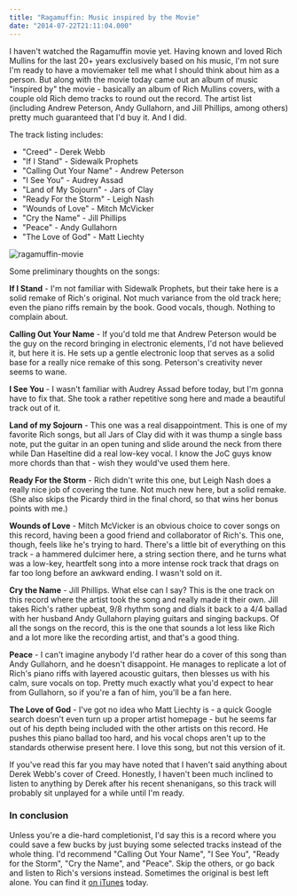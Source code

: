 ```yaml
---
title: "Ragamuffin: Music inspired by the Movie"
date: "2014-07-22T21:11:04.000"
---
```


I haven't watched the Ragamuffin movie yet. Having known and loved Rich Mullins for the last 20+ years exclusively based on his music, I'm not sure I'm ready to have a moviemaker tell me what I should think about him as a person. But along with the movie today came out an album of music "inspired by" the movie - basically an album of Rich Mullins covers, with a couple old Rich demo tracks to round out the record. The artist list (including Andrew Peterson, Andy Gullahorn, and Jill Phillips, among others) pretty much guaranteed that I'd buy it. And I did.

The track listing includes:

- "Creed" - Derek Webb
- "If I Stand" - Sidewalk Prophets
- "Calling Out Your Name" - Andrew Peterson
- "I See You" - Audrey Assad
- "Land of My Sojourn" - Jars of Clay
- "Ready For the Storm" - Leigh Nash
- "Wounds of Love" - Mitch McVicker
- "Cry the Name" - Jill Phillips
- "Peace" - Andy Gullahorn
- "The Love of God" - Matt Liechty

![ragamuffin-movie](http://chrishubbs.com/wordpress/wp-content/uploads/2014/07/ragamuffin-movie.jpg)

Some preliminary thoughts on the songs:

**If I Stand** - I'm not familiar with Sidewalk Prophets, but their take here is a solid remake of Rich's original. Not much variance from the old track here; even the piano riffs remain by the book. Good vocals, though. Nothing to complain about.

**Calling Out Your Name** - If you'd told me that Andrew Peterson would be the guy on the record bringing in electronic elements, I'd not have believed it, but here it is. He sets up a gentle electronic loop that serves as a solid base for a really nice remake of this song. Peterson's creativity never seems to wane.

**I See You** - I wasn't familiar with Audrey Assad before today, but I'm gonna have to fix that. She took a rather repetitive song here and made a beautiful track out of it.

**Land of my Sojourn** - This one was a real disappointment. This is one of my favorite Rich songs, but all Jars of Clay did with it was thump a single bass note, put the guitar in an open tuning and slide around the neck from there while Dan Haseltine did a real low-key vocal. I know the JoC guys know more chords than that - wish they would've used them here.

**Ready For the Storm** - Rich didn't write this one, but Leigh Nash does a really nice job of covering the tune. Not much new here, but a solid remake. (She also skips the Picardy third in the final chord, so that wins her bonus points with me.)

**Wounds of Love** - Mitch McVicker is an obvious choice to cover songs on this record, having been a good friend and collaborator of Rich's. This one, though, feels like he's trying to hard. There's a little bit of everything on this track - a hammered dulcimer here, a string section there, and he turns what was a low-key, heartfelt song into a more intense rock track that drags on far too long before an awkward ending. I wasn't sold on it.

**Cry the Name** - Jill Phillips. What else can I say? This is the one track on this record where the artist took the song and really made it their own. Jill takes Rich's rather upbeat, 9/8 rhythm song and dials it back to a 4/4 ballad with her husband Andy Gullahorn playing guitars and singing backups. Of all the songs on the record, this is the one that sounds a lot less like Rich and a lot more like the recording artist, and that's a good thing.

**Peace** - I can't imagine anybody I'd rather hear do a cover of this song than Andy Gullahorn, and he doesn't disappoint. He manages to replicate a lot of Rich's piano riffs with layered acoustic guitars, then blesses us with his calm, sure vocals on top. Pretty much exactly what you'd expect to hear from Gullahorn, so if you're a fan of him, you'll be a fan here.

**The Love of God** - I've got no idea who Matt Liechty is - a quick Google search doesn't even turn up a proper artist homepage - but he seems far out of his depth being included with the other artists on this record. He pushes this piano ballad too hard, and his vocal chops aren't up to the standards otherwise present here. I love this song, but not this version of it.

If you've read this far you may have noted that I haven't said anything about Derek Webb's cover of Creed. Honestly, I haven't been much inclined to listen to anything by Derek after his recent shenanigans, so this track will probably sit unplayed for a while until I'm ready.

### In conclusion

Unless you're a die-hard completionist, I'd say this is a record where you could save a few bucks by just buying some selected tracks instead of the whole thing. I'd recommend "Calling Out Your Name", "I See You", "Ready for the Storm", "Cry the Name", and "Peace". Skip the others, or go back and listen to Rich's versions instead. Sometimes the original is best left alone. You can find it [on iTunes](https://itunes.apple.com/us/album/ragamuffin-music-inspired/id898098238) today.

